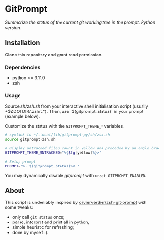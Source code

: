 # GitPrompt

*Summarize the status of the current git working tree in the prompt. Python
version.*


## Installation

Clone this repository and grant read permission.

### Dependencies

- python >= 3.11.0
- zsh

### Usage

Source *sh/zsh.sh* from your interactive shell initialisation script (usually
*$ZDOTDIR/.zshrc*). Then, use `$(gitprompt_status)` in your prompt (example
below).

Customize the status with the `GITPROMPT_THEME_*` variables.

```zsh
# symlink to ~/.local/lib/gitprompt-py/sh/zsh.sh
source gitprompt-zsh.sh

# Display untracked files count in yellow and preceded by an angle bracket
GITPROMPT_THEME_UNTRACKED="%{$fg[yellow]%}>"

# Setup prompt
PROMPT='%~ $(gitprompt_status)%# '
```

You may dynamically disable *gitprompt* with `unset GITPROMPT_ENABLED`.

## About

This script is undeniably inspired by
[olivierverdier/zsh-git-prompt](https://github.com/olivierverdier/zsh-git-prompt)
with some tweaks:
- only call `git status` once;
- parse, interpret and print all in python;
- simple heuristic for refreshing;
- done by myself :).
